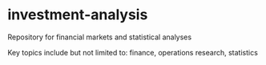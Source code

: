 # investment-analysis
Repository for financial markets and statistical analyses

Key topics include but not limited to: finance, operations research, statistics
